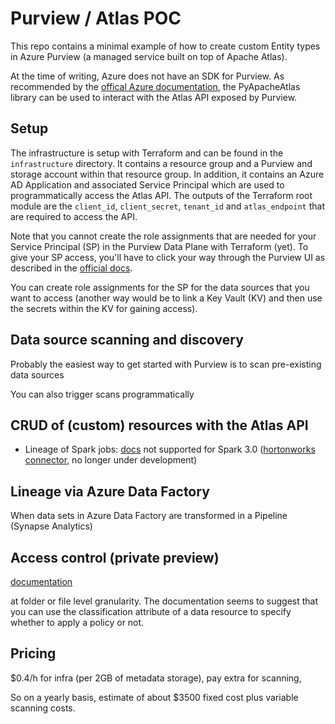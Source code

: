 # Purview / Atlas POC

This repo contains a minimal example of how to create custom Entity types in Azure Purview (a managed service built on top of Apache Atlas).

At the time of writing, Azure does not have an SDK for Purview. As recommended by the [offical Azure documentation](https://www.youtube.com/watch?v=4qzjnMf1GN4), the PyApacheAtlas library can be used to interact with the Atlas API exposed by Purview. 

## Setup 

The infrastructure is setup with Terraform and can be found in the `infrastructure` directory. It contains a resource group and a Purview and storage account within that resource group. In addition, it contains an Azure AD Application and associated Service Principal which are used to programmatically access the Atlas API. The outputs of the Terraform root module are the `client_id`, `client_secret`, `tenant_id` and `atlas_endpoint` that are required to access the API. 

Note that you cannot create the role assignments that are needed for your Service Principal (SP) in the Purview Data Plane with Terraform (yet). To give your SP access, you'll have to click your way through the Purview UI as described in the [official docs](https://docs.microsoft.com/en-us/azure/purview/tutorial-using-rest-apis). 

You can create role assignments for the SP for the data sources that you want to access (another way would be to link a Key Vault (KV) and then use the secrets within the KV for gaining access). 

## Data source scanning and discovery

Probably the easiest way to get started with Purview is to scan pre-existing data sources 

You can also trigger scans programmatically 

## CRUD of (custom) resources with the Atlas API

- Lineage of Spark jobs: [docs](https://docs.microsoft.com/en-gb/azure/purview/how-to-lineage-spark-atlas-connector) not supported for Spark 3.0 ([hortonworks connector](https://github.com/hortonworks-spark/spark-atlas-connector), no longer under development)

## Lineage via Azure Data Factory

When data sets in Azure Data Factory are transformed in a Pipeline (Synapse Analytics)

## Access control (private preview)

[documentation](https://docs.microsoft.com/en-gb/azure/purview/how-to-access-policies-storage)

at folder or file level granularity. The documentation seems to suggest that you can use the classification attribute of a data resource to specify whether to apply a policy or not. 

## Pricing

$0.4/h for infra (per 2GB of metadata storage), pay extra for scanning, 

So on a yearly basis, estimate of about $3500 fixed cost plus variable scanning costs. 